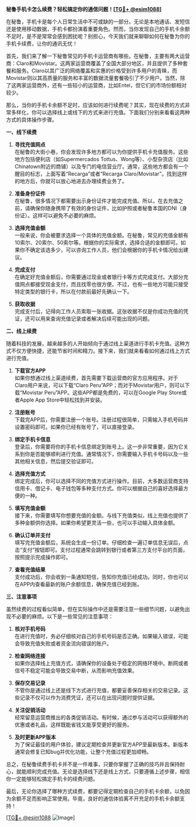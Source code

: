 **秘鲁手机卡怎么续费？轻松搞定你的通信问题！[[TG💪+ @esim1088](https://t.me/s/esim1088)]**

在秘鲁，手机卡是每个人日常生活中不可或缺的一部分。无论是本地通话、发短信还是使用移动数据，手机卡都扮演着重要角色。然而，当你发现自己的手机卡余额不足时，是不是常常会感到困扰呢？别担心，今天我们就来聊聊如何在秘鲁为你的手机卡续费，让你的通讯无忧！

首先，我们来了解一下秘鲁常见的手机卡运营商有哪些。在秘鲁，主要有两大运营商：Claro和Movistar。这两家运营商覆盖了全国大部分地区，并且提供了多种套餐和服务。Claro以其广泛的网络覆盖和实惠的价格受到许多用户的青睐，而Movistar则以其高质量的服务和丰富的数据流量套餐吸引了不少用户。当然，除了这两家运营商外，还有一些较小的运营商，比如Entel，但它们的市场份额相对较少。

那么，当你的手机卡余额不足时，应该如何进行续费呢？其实，现在续费的方式非常多样化，你可以选择线上或线下的方式来进行充值。下面我们分别来看看这两种方式的具体操作步骤。

**一、线下续费**

1. **寻找充值网点**  
   在秘鲁的大街小巷，你会发现许多地方都可以为你提供手机卡充值服务。这些地方包括便利店（如Supermercados Tottus、Wong等）、小型杂货店（比如Chinatown附近的商铺）以及专门的电信营业厅。通常，这些地方都会有一个醒目的标志，上面写着“Recarga”或者“Recarga Claro/Movistar”。找到这样的地方后，你就可以放心地进去办理续费业务了。

2. **准备身份证件**  
   在秘鲁，很多情况下都需要出示身份证件才能完成充值。所以，在去充值之前，请确保你随身携带了有效的身份证件，比如护照或者秘鲁本国的DNI（身份证）。这样可以避免不必要的麻烦。

3. **选择充值金额**  
   一般来说，你会被要求选择一个具体的充值金额。在秘鲁，常见的充值金额有10索尔、20索尔、50索尔等。根据你的实际需求，选择合适的金额即可。如果你不确定该选多少，可以咨询工作人员，他们会根据你的手机卡情况给出建议。

4. **完成支付**  
   在确定好充值金额后，你需要通过现金或者银行卡等方式完成支付。大部分充值网点都接受现金支付，而且找零也很方便。不过，也有一些地方可能只接受特定类型的银行卡，所以在付款前最好先确认一下。

5. **获取收据**  
   完成支付后，记得向工作人员索取一张收据。这张收据不仅是你成功充值的凭证，还可以用来查询充值记录或者解决后续可能出现的问题。

**二、线上续费**

随着科技的发展，越来越多的人开始倾向于通过线上渠道进行手机卡充值。这种方式不仅方便快捷，还能节省时间和精力。接下来，我们就来看看如何通过线上方式进行充值。

1. **下载官方APP**  
   如果你想通过线上渠道续费，首先需要下载运营商的官方应用程序。对于Claro用户来说，可以下载“Claro Peru”APP；而对于Movistar用户，则可以下载“Movistar Peru”APP。这些APP都是免费的，可以在Google Play Store或者Apple App Store中轻松找到并安装。

2. **注册账号**  
   下载完APP后，你需要注册一个账号。注册过程很简单，只需输入手机号码并设置密码即可。如果你已经有账号了，可以直接登录。

3. **绑定手机卡信息**  
   登录后，你需要将你的手机卡信息绑定到账号上。这一步非常重要，因为它关系到你是否能够顺利进行充值。通常情况下，你需要输入手机卡号码以及一些其他相关信息，然后提交验证即可。

4. **选择充值方式**  
   绑定完成后，你可以选择不同的充值方式进行操作。目前，大多数运营商支持信用卡、借记卡、电子钱包等多种支付方式。你可以根据自己的喜好选择最方便的一种。

5. **填写充值金额**  
   接下来，你需要填写你想要充值的金额。与线下充值类似，线上充值也提供了多种金额供你选择。如果你希望更灵活一些，也可以手动输入具体金额。

6. **确认订单并支付**  
   填写完充值金额后，系统会生成一份订单。仔细检查一遍订单信息无误后，点击“支付”按钮即可。支付过程通常会跳转到银行或者第三方支付平台的页面，按照提示完成操作即可。

7. **查看充值结果**  
   支付成功后，你会收到一条通知短信，告知你充值已经成功。同时，你也可以在APP内查看最新的账户余额信息，确保充值已经到账。

**三、注意事项**

虽然续费的过程看似简单，但在实际操作中还是需要注意一些细节问题，以避免出现不必要的麻烦。以下是一些常见的注意事项：

1. **核对手机号码**  
   在进行充值时，务必仔细核对自己的手机号码是否正确。如果输入错误，可能会导致充值失败或者资金流向错误的账户。

2. **检查网络连接**  
   如果你选择线上充值方式，请确保你的设备处于稳定的网络环境中。断网或者信号不稳定可能会导致交易中断，从而影响充值效果。

3. **保存交易记录**  
   不管你是通过线上还是线下方式进行充值，都要妥善保存相关的交易记录。这些记录不仅可以作为消费凭证，还可以在出现问题时提供证据。

4. **关注促销活动**  
   经常留意运营商推出的各类促销活动。有时候，通过参与活动可以获得额外的优惠或者礼品，这样既能省钱又能享受更好的服务。

5. **及时更新APP版本**  
   为了保证最佳的用户体验，建议定期检查并更新官方APP至最新版本。新版本通常会修复已知bug并优化功能，让整个充值过程更加顺畅。

总之，在秘鲁续费手机卡并不是一件难事，只要你掌握了正确的技巧并且保持耐心，就能顺利完成充值。无论是选择线下还是线上方式，只要遵循上述步骤，相信你一定能够轻松搞定手机卡的续费问题。

最后，无论你选择了哪种方式续费，都要记得定期检查自己的手机卡余额，以免因为余额不足而影响正常使用。毕竟，良好的通信体验离不开充足的手机卡余额支持！

[[TG💪+ @esim1088](https://t.me/s/esim1088) ![Image](https://i.postimg.cc/4NQfJmqS/Snipaste-2025-05-13-00-14-12.png)]